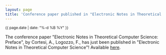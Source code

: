 ```yaml
---
layout: page
title: 'Conference paper published in "Electronic Notes in Theoretical Computer Science"!'
---
```


<small>{{ page.date | date: "%-d %B %Y" }}</small>

The conference paper "Electronic Notes in Theoretical Computer Science: Preface", by Cortesi, A., Logozzo, F., has just been published in "Electronic Notes in Theoretical Computer Science"! Available [here](https://doi.org/10.1016/j.entcs.2005.02.010).
